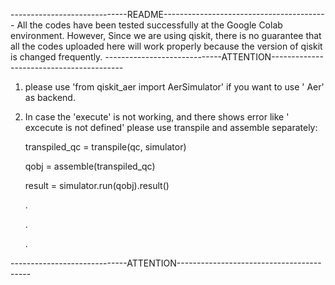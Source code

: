 
-----------------------------README-----------------------------------------
All the codes have been tested successfully at the Google Colab environment. 
However, Since we are using qiskit, there is no guarantee that all the codes 
uploaded here will work properly because the version of qiskit is changed frequently.
-----------------------------ATTENTION-----------------------------------------

1.  please use 'from qiskit_aer import AerSimulator' if you want 
to use ' Aer' as backend.

2.  In case the 'execute' is not working, and there shows error like ' excecute is not defined'
please use transpile and assemble separately:

     transpiled_qc = transpile(qc, simulator)

     qobj = assemble(transpiled_qc)

     result = simulator.run(qobj).result()

     .
    
     .
    
     .

-----------------------------ATTENTION-----------------------------------------
